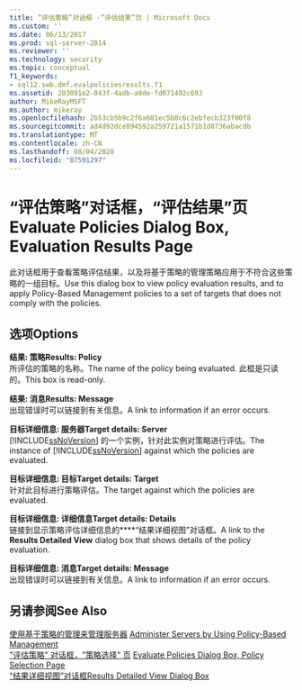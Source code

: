 ```yaml
---
title: “评估策略”对话框 -“评估结果”页 | Microsoft Docs
ms.custom: ''
ms.date: 06/13/2017
ms.prod: sql-server-2014
ms.reviewer: ''
ms.technology: security
ms.topic: conceptual
f1_keywords:
- sql12.swb.dmf.evalpoliciesresults.f1
ms.assetid: 203091e2-043f-4adb-a9de-fd071492c693
author: MikeRayMSFT
ms.author: mikeray
ms.openlocfilehash: 2b53cb5b9c2f6a601ec5b0c6c2ebfecb323f00f8
ms.sourcegitcommit: ad4d92dce894592a259721a1571b1d8736abacdb
ms.translationtype: MT
ms.contentlocale: zh-CN
ms.lasthandoff: 08/04/2020
ms.locfileid: "87591297"
---
```

# <a name="evaluate-policies-dialog-box-evaluation-results-page"></a><span data-ttu-id="c8ab6-102">“评估策略”对话框，“评估结果”页</span><span class="sxs-lookup"><span data-stu-id="c8ab6-102">Evaluate Policies Dialog Box, Evaluation Results Page</span></span>
  <span data-ttu-id="c8ab6-103">此对话框用于查看策略评估结果，以及将基于策略的管理策略应用于不符合这些策略的一组目标。</span><span class="sxs-lookup"><span data-stu-id="c8ab6-103">Use this dialog box to view policy evaluation results, and to apply Policy-Based Management policies to a set of targets that does not comply with the policies.</span></span>  
  
## <a name="options"></a><span data-ttu-id="c8ab6-104">选项</span><span class="sxs-lookup"><span data-stu-id="c8ab6-104">Options</span></span>  
 <span data-ttu-id="c8ab6-105">**结果: 策略**</span><span class="sxs-lookup"><span data-stu-id="c8ab6-105">**Results: Policy**</span></span>  
 <span data-ttu-id="c8ab6-106">所评估的策略的名称。</span><span class="sxs-lookup"><span data-stu-id="c8ab6-106">The name of the policy being evaluated.</span></span> <span data-ttu-id="c8ab6-107">此框是只读的。</span><span class="sxs-lookup"><span data-stu-id="c8ab6-107">This box is read-only.</span></span>  
  
 <span data-ttu-id="c8ab6-108">**结果: 消息**</span><span class="sxs-lookup"><span data-stu-id="c8ab6-108">**Results: Message**</span></span>  
 <span data-ttu-id="c8ab6-109">出现错误时可以链接到有关信息。</span><span class="sxs-lookup"><span data-stu-id="c8ab6-109">A link to information if an error occurs.</span></span>  
  
 <span data-ttu-id="c8ab6-110">**目标详细信息: 服务器**</span><span class="sxs-lookup"><span data-stu-id="c8ab6-110">**Target details: Server**</span></span>  
 <span data-ttu-id="c8ab6-111">[!INCLUDE[ssNoVersion](../../includes/ssnoversion-md.md)] 的一个实例，针对此实例对策略进行评估。</span><span class="sxs-lookup"><span data-stu-id="c8ab6-111">The instance of [!INCLUDE[ssNoVersion](../../includes/ssnoversion-md.md)] against which the policies are evaluated.</span></span>  
  
 <span data-ttu-id="c8ab6-112">**目标详细信息: 目标**</span><span class="sxs-lookup"><span data-stu-id="c8ab6-112">**Target details: Target**</span></span>  
 <span data-ttu-id="c8ab6-113">针对此目标进行策略评估。</span><span class="sxs-lookup"><span data-stu-id="c8ab6-113">The target against which the policies are evaluated.</span></span>  
  
 <span data-ttu-id="c8ab6-114">**目标详细信息: 详细信息**</span><span class="sxs-lookup"><span data-stu-id="c8ab6-114">**Target details: Details**</span></span>  
 <span data-ttu-id="c8ab6-115">链接到显示策略评估详细信息的\*\*\*\*“结果详细视图”对话框。</span><span class="sxs-lookup"><span data-stu-id="c8ab6-115">A link to the **Results Detailed View** dialog box that shows details of the policy evaluation.</span></span>  
  
 <span data-ttu-id="c8ab6-116">**目标详细信息: 消息**</span><span class="sxs-lookup"><span data-stu-id="c8ab6-116">**Target details: Message**</span></span>  
 <span data-ttu-id="c8ab6-117">出现错误时可以链接到有关信息。</span><span class="sxs-lookup"><span data-stu-id="c8ab6-117">A link to information if an error occurs.</span></span>  
  
## <a name="see-also"></a><span data-ttu-id="c8ab6-118">另请参阅</span><span class="sxs-lookup"><span data-stu-id="c8ab6-118">See Also</span></span>  
 <span data-ttu-id="c8ab6-119">[使用基于策略的管理来管理服务器](administer-servers-by-using-policy-based-management.md) </span><span class="sxs-lookup"><span data-stu-id="c8ab6-119">[Administer Servers by Using Policy-Based Management](administer-servers-by-using-policy-based-management.md) </span></span>  
 <span data-ttu-id="c8ab6-120">["评估策略" 对话框，"策略选择" 页](evaluate-policies-dialog-box-policy-selection-page.md) </span><span class="sxs-lookup"><span data-stu-id="c8ab6-120">[Evaluate Policies Dialog Box, Policy Selection Page](evaluate-policies-dialog-box-policy-selection-page.md) </span></span>  
 [<span data-ttu-id="c8ab6-121">“结果详细视图”对话框</span><span class="sxs-lookup"><span data-stu-id="c8ab6-121">Results Detailed View Dialog Box</span></span>](results-detailed-view-dialog-box.md)  
  
  
